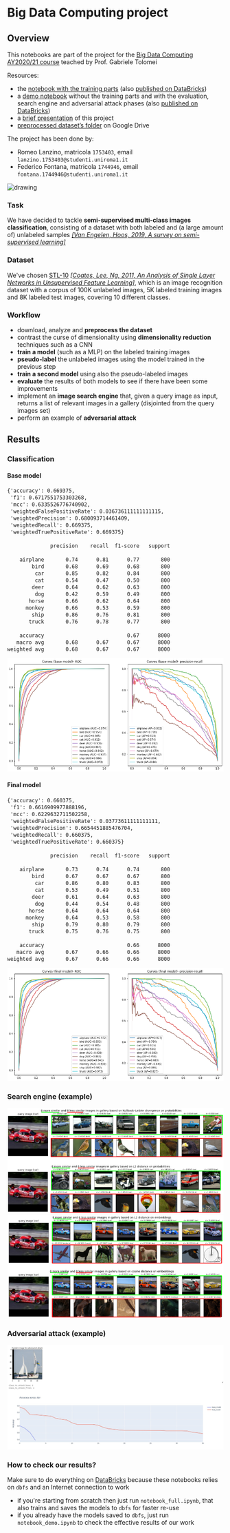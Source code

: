 # Big Data Computing project

## Overview

This notebooks are part of the project for the [Big Data Computing AY2020/21 course](https://github.com/gtolomei/big-data-computing) teached by Prof. Gabriele Tolomei

Resources:
- the [notebook with the training parts](https://github.com/rom42pla/big_data_project/blob/main/notebook_full.ipynb) (also [published on DataBricks](https://databricks-prod-cloudfront.cloud.databricks.com/public/4027ec902e239c93eaaa8714f173bcfc/3816168353014773/3331917203481792/3248872990014382/latest.html))
- a [demo notebook](https://github.com/rom42pla/big_data_project/blob/main/notebook_demo.ipynb) without the training parts and with the evaluation, search engine and adversarial attack phases (also [published on DataBricks](https://databricks-prod-cloudfront.cloud.databricks.com/public/4027ec902e239c93eaaa8714f173bcfc/3816168353014773/3017902888537112/3248872990014382/latest.html))
- a [brief presentation](https://drive.google.com/file/d/1U7q5Gj-56AYK8tfbTeIhcAZjBH98TB51/view?usp=sharing) of this project
- [preprocessed dataset’s folder](https://drive.google.com/drive/u/1/folders/1te7m9u-FkjxYeopz1AG6N4wP-GoMDyBi) on Google Drive

The project has been done by:
- Romeo Lanzino, matricola `1753403`, email `lanzino.1753403@studenti.uniroma1.it`
- Federico Fontana, matricola `1744946`, email `fontana.1744946@studenti.uniroma1.it`

<img src="https://www.chimicifisici.it/wp-content/uploads/2019/04/Sapienza_logo-1024x307.png" alt="drawing" width="400"/>

### Task
We have decided to tackle **semi-supervised multi-class images classification**, consisting of a dataset with both labeled and (a large amount of) unlabeled samples [_\[Van Engelen, Hoos, 2019, A survey on semi-supervised learning\]_](https://link.springer.com/content/pdf/10.1007/s10994-019-05855-6.pdf)

### Dataset
We've chosen [STL-10](https://cs.stanford.edu/~acoates/stl10/) [_\[Coates, Lee, Ng, 2011, An Analysis of Single Layer Networks in Unsupervised Feature Learning\]_](https://cs.stanford.edu/~acoates/papers/coatesleeng_aistats_2011.pdf), which is an image recognition dataset with a corpus of 100K unlabeled images, 5K labeled training images and 8K labeled test images, covering 10 different classes.

### Workflow

- download, analyze and **preprocess the dataset**
- contrast the curse of dimensionality using **dimensionality reduction** techniques such as a CNN
- **train a model** (such as a MLP) on the labeled training images
- **pseudo-label** the unlabeled images using the model trained in the previous step
- **train a second model** using also the pseudo-labeled images
- **evaluate** the results of both models to see if there have been some improvements
- implement an **image search engine** that, given a query image as input, returns a list of relevant images in a gallery (disjointed from the query images set) 
- perform an example of **adversarial attack**

## Results

### Classification

#### Base model

```
{'accuracy': 0.669375,
 'f1': 0.6717551753303268,
 'mcc': 0.6335526776740902,
 'weightedFalsePositiveRate': 0.036736111111111115,
 'weightedPrecision': 0.680093714461409,
 'weightedRecall': 0.669375,
 'weightedTruePositiveRate': 0.669375}
 
              precision    recall  f1-score   support

    airplane       0.74      0.81      0.77       800
        bird       0.68      0.69      0.68       800
         car       0.85      0.82      0.84       800
         cat       0.54      0.47      0.50       800
        deer       0.64      0.62      0.63       800
         dog       0.42      0.59      0.49       800
       horse       0.66      0.62      0.64       800
      monkey       0.66      0.53      0.59       800
        ship       0.86      0.76      0.81       800
       truck       0.76      0.78      0.77       800

    accuracy                           0.67      8000
   macro avg       0.68      0.67      0.67      8000
weighted avg       0.68      0.67      0.67      8000
```

![roc_base](roc_base.png)

#### Final model

```
{'accuracy': 0.660375,
 'f1': 0.6616909977888196,
 'mcc': 0.6229632711502258,
 'weightedFalsePositiveRate': 0.03773611111111111,
 'weightedPrecision': 0.6654451885476704,
 'weightedRecall': 0.660375,
 'weightedTruePositiveRate': 0.660375}
 
              precision    recall  f1-score   support

    airplane       0.73      0.74      0.74       800
        bird       0.67      0.67      0.67       800
         car       0.86      0.80      0.83       800
         cat       0.53      0.49      0.51       800
        deer       0.61      0.64      0.63       800
         dog       0.44      0.54      0.48       800
       horse       0.64      0.64      0.64       800
      monkey       0.64      0.53      0.58       800
        ship       0.79      0.80      0.79       800
       truck       0.75      0.76      0.75       800

    accuracy                           0.66      8000
   macro avg       0.67      0.66      0.66      8000
weighted avg       0.67      0.66      0.66      8000
```

![roc_final](roc_final.png)

### Search engine (example)

![search_engine_results_probabilities](search_engine_results_probabilities.png)
![search_engine_results_embeddings](search_engine_results_embeddings.png)

### Adversarial attack (example)

![adversarial_attack_example](adversarial_attack_example.jpeg)


### How to check our results?
Make sure to do everything on [DataBricks](https://databricks.com/) because these notebooks relies on `dbfs` and an Internet connection to work

- if you're starting from scratch then just run `notebook_full.ipynb`, that also trains and saves the models to `dbfs` for faster re-use
- if you already have the models saved to `dbfs`, just run `notebook_demo.ipynb` to check the effective results of our work

